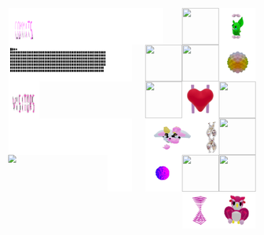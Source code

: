
<div>
    <div display="inline-block">
        <img align="left" src="./assets/commits.svg"    width="12.5%"  height="75px"/>
        <img align="left" src="./assets/spacer.png"     width="50%"  height="75x"/>
        <img align="right" src="./assets/grimLeaper.gif" width="75px"   height="75px"/>
        <img align="right" src="./assets/rattata.gif"    width="75px"   height="75px"/>
        <img align="right" src="./assets/poke.gif"       width="75px"   height="75px"/>
        <img align="right" src="./assets/butterfree.gif" width="75px"   height="75px"/>
    </div>
    <div display ="inline-block">
        <img align="left" src= "./assets/contributions.svg" width="40%" height="75px" />
        <img align="left" src="./assets/spacer.png"      width="10%" height="75px"/>
        <img align="right" src="./assets/purugly.gif"     width="75px"  height="75px"/>
        <img align="right" src="./assets/fidgetToy.gif"   width="75px"  height="75px"/>
        <img align="right" src="./assets/heart.gif"       width="75px"  height="75px"/>
        <img align="right" src="./assets/mandelbrot.gif"  width="75px"  height="75px"/>
    </div>
    <div display="inline-block">
        <img align="left" src="./assets/visitors.svg" width="12.5%" height="75px"/> 
        <img align="left" src="./assets/spacer.png"         width="50%"  height="75px"/>
        <img align="right"  src="./assets/flowerGarden.gif" width="75px"   height="75px"/>
        <img align="right" src="./assets/gene.gif"        width="40px"    height="75px"/>
        <img align="right" src="./assets/milkers.gif"     width="110px"   height="75px"/>
        <img align="right" src="./assets/growlithe.gif"   width="75px"    height="75px"/>
    </div>
        <div display="inline-block">
        <img align="left" src="https://profile-counter.glitch.me/mollybeach/count.svg" width="40%"/>
        <img align="left" src="./assets/spacer.png"       width="10%"    height="75px"/>
        <img align="right" src="./assets/horseSea.gif"    width="75px"   height="75px"/>
        <img align="right" src="./assets/virus.gif"       width="75px"   height="75px"/>
        <img align="right" src="./assets/owl.gif"         width="75px"   height="75px"/>
        <img align="right" src="./assets/zap.gif"         width="75px"   height="75px"/>
    </div>
</div>
